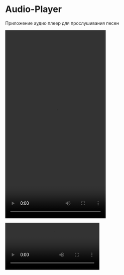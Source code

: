 # Audio-Player
Приложение аудио плеер для прослушивания песен



<video width="320" height="600" controls>
  <source src="demo_player.mov" type="video/mp4">
</video>


![](demo_player.mov)
